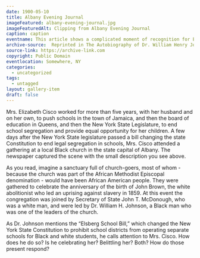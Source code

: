 ```yaml
---
date: 1900-05-10
title: Albany Evening Journal
imageFeatured: albany-evening-journal.jpg
imageFeaturedAlt: Clipping from Albany Evening Journal
caption: caption
eventname: This article shows a complicated moment of recognition for Elizabeth Cisco after legal school segregation ends.  
archive-source:  Reprinted in The Autobiography of Dr. William Henry Johnson.
source-link: https://archive-link.com
copyright: Public Domain
eventlocation: Somewhere, NY
categories:
  - uncategorized
tags:
  - untagged
layout: gallery-item
draft: false
---
```


Mrs. Elizabeth Cisco worked for more than five years, with her husband and on her own, to push schools in the town of Jamaica, and then the board of education in Queens, and then the New York State Legislature, to end school segregation and provide equal opportunity for her children. A few days after the New York State legislature passed a bill changing the state Constitution to end legal segregation in schools, Mrs. Cisco attended a gathering at a local Black church in the state capital of Albany. The newspaper captured the scene with the small description you see above.

As you read, imagine a sanctuary full of church-goers, most of whom - because the church was part of the African Methodist Episcopal denomination - would have been African American people. They were gathered to celebrate the anniversary of the birth of John Brown, the white abolitionist who led an uprising against slavery in 1859. At this event the congregation was joined by Secretary of State John T. McDonough, who was a white man, and were led by Dr. William H. Johnson, a Black man who was one of the leaders of the church.

As Dr. Johnson mentions the “Elsberg School Bill,” which changed the New York State Constitution to prohibit school districts from operating separate schools for Black and white students, he calls attention to Mrs. Cisco. How does he do so? Is he celebrating her? Belittling her? Both? How do those present respond?
